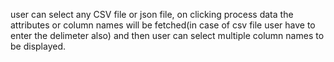 user can select any CSV file or json file, on clicking process data the attributes or column names will be fetched(in case of csv file user have to enter the delimeter also) and then user can select multiple column names to be displayed.
